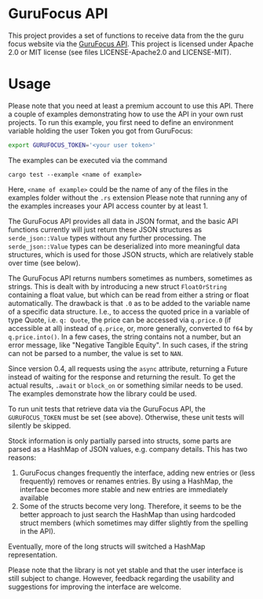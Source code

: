 # GuruFocus API

This project provides a set of functions to receive data from the 
the guru focus website via the [GuruFocus API](https://www.gurufocus.com/api.php). This project 
is licensed under Apache 2.0 or MIT license (see files LICENSE-Apache2.0 and LICENSE-MIT).

# Usage
Please note that you need at least a premium account to use this API. There a couple of 
examples demonstrating how to use the API in your own rust projects. To run this example,
you first need to define an environment variable holding the user Token you got from
GuruFocus:
```bash
export GURUFOCUS_TOKEN='<your user token>'
```

The examples can be executed via the command
```dummy
cargo test --example <name of example>
```
Here, `<name of example>` could be the name of any of the files in the examples folder
without the `.rs` extension
Please note that running any of the examples increases your API access counter by at least 1.

The GuruFocus API provides all data in JSON format, and the basic API functions currently 
will just return these JSON structures as `serde_json::Value` types without any further
processing. The `serde_json::Value` types can be deserialized 
into more meaningful data structures, which is used for those JSON structs, which are
relatively stable over time (see below).


The GuruFocus API returns numbers sometimes as numbers, sometimes as strings.
This is dealt with by introducing a new struct `FloatOrString` containing a
float value, but which can be read from either a string or float automatically.
The drawback is that `.0` as to be added to the variable name of a specific data
structure. I.e., to access the quoted price in a variable of type Quote, i.e.
`q: Quote`, the price can be accessed via `q.price.0` (if accessible at all)
instead of `q.price`, or, more generally, converted to `f64` by
`q.price.into()`. In a few cases, the string contains not a number, but an error
message, like "Negative Tangible Equity". In such cases, if the string can not
be parsed to a number, the value is set to `NAN`.

Since version 0.4, all requests using the ```async``` attribute, returning a Future instead of 
waiting for the response and returning the result. To get the actual results, ```.await``` or 
```block_on``` or something similar needs to be used. The examples demonstrate how the library 
could be used.

To run unit tests that retrieve data via the GuruFocus API, the ```GURUFOCUS_TOKEN``` must be set
(see above). Otherwise, these unit tests will silently be skipped.

Stock information is only partially parsed into structs, some parts are parsed as a HashMap 
of JSON values, e.g. company details. This has two reasons:

1. GuruFocus changes frequently the interface, adding new entries or (less frequently) removes 
or renames entries. By using a HashMap, the interface becomes more stable and new entries are immediately available
2. Some of the structs become very long. Therefore, it seems to be the better approach to just
search the HashMap than using hardcoded struct members (which sometimes may differ slightly from the spelling in the API).

Eventually, more of the long structs will switched a HashMap representation.

Please note that the library is not yet stable and that the user interface is
still subject to change. However, feedback regarding the usability and
suggestions for improving the interface are welcome.

